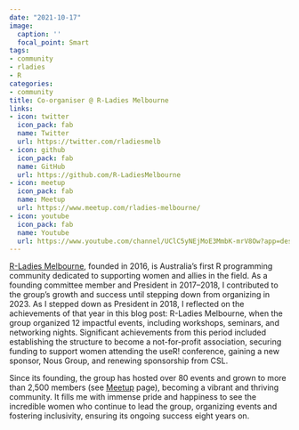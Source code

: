 ```yaml
---
date: "2021-10-17"
image:
  caption: ''
  focal_point: Smart
tags:
- community
- rladies
- R
categories:
- community
title: Co-organiser @ R-Ladies Melbourne
links:
- icon: twitter
  icon_pack: fab
  name: Twitter
  url: https://twitter.com/rladiesmelb
- icon: github
  icon_pack: fab
  name: GitHub
  url: https://github.com/R-LadiesMelbourne
- icon: meetup
  icon_pack: fab
  name: Meetup
  url: https://www.meetup.com/rladies-melbourne/
- icon: youtube
  icon_pack: fab
  name: Youtube
  url: https://www.youtube.com/channel/UClC5yNEjMoE3MmbK-mrV8Ow?app=desktop
---
```



[R-Ladies Melbourne](https://r-ladiesmelbourne.github.io/), founded in 2016, is Australia’s first R programming community dedicated to supporting women and allies in the field. As a founding committee member and President in 2017–2018, I contributed to the group’s growth and success until stepping down from organizing in 2023.
As I stepped down as President in 2018, I reflected on the achievements of that year in this blog post: R-Ladies Melbourne, when the group organized 12 impactful events, including workshops, seminars, and networking nights. Significant achievements from this period included establishing the structure to become a not-for-profit association, securing funding to support women attending the useR! conference, gaining a new sponsor, Nous Group, and renewing sponsorship from CSL. 

Since its founding, the group has hosted over 80 events and grown to more than 2,500 members (see [Meetup](https://www.meetup.com/r-ladies-melbourne/) page), becoming a vibrant and thriving community. It fills me with immense pride and happiness to see the incredible women who continue to lead the group, organizing events and fostering inclusivity, ensuring its ongoing success eight years on.

